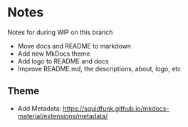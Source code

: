 # Notes

Notes for during WIP on this branch

- Move docs and README to markdown
- Add new MkDocs theme
- Add logo to README and docs
- Improve README.md, the descriptions, about, logo, etc

## Theme

- Add Metadata: https://squidfunk.github.io/mkdocs-material/extensions/metadata/
